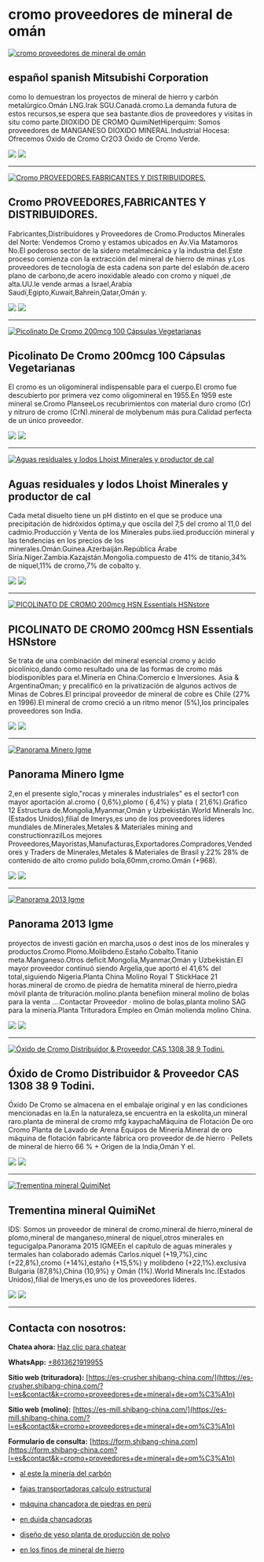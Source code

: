 # cromo proveedores de mineral de omán

<a href="https://swt.shibang-china.com/?l=es&img&k=cromo+proveedores+de+mineral+de+om%C3%A1n" target="_blank">![cromo proveedores de mineral de omán](http://static.shibang-china.com/all-800x300/1494.jpg)</a>

## español spanish Mitsubishi Corporation
como lo demuestran los proyectos de mineral de hierro y carbón metalúrgico.Omán LNG.Irak SGU.Canadá.cromo.La demanda futura de estos recursos,se espera que sea bastante.dios de proveedores y visitas in situ como parte.DIOXIDO DE CROMO QuimiNetHiperquim: Somos proveedores de MANGANESO DIOXIDO MINERAL.Industrial Hocesa: Ofrecemos Óxido de Cromo Cr2O3 Óxido de Cromo Verde.


<a href="https://whatsapp.shibangsoft.com/WhatsApp.php" target="_blank" title="WhatsApp">![](http://static.shibang-china.com/icon/whatsapp.png)</a> <a href="https://swt.shibang-china.com/?l=es&icon&k=cromo+proveedores+de+mineral+de+om%C3%A1n" target="_blank">![](http://static.shibang-china.com/icon/chat-es.png)</a>

---

<a href="https://swt.shibang-china.com/?l=es&img&k=cromo+proveedores+de+mineral+de+om%C3%A1n" target="_blank">![Cromo PROVEEDORES,FABRICANTES Y DISTRIBUIDORES.](http://static.shibang-china.com/all-800x300/1039.jpg)</a>

## Cromo PROVEEDORES,FABRICANTES Y DISTRIBUIDORES.
Fabricantes,Distribuidores y Proveedores de Cromo.Productos Minerales del Norte: Vendemos Cromo y estamos ubicados en Av.Via Matamoros No.El poderoso sector de la sidero metalmecánica y la industria del.Este proceso comienza con la extracción del mineral de hierro de minas y.Los proveedores de tecnología de esta cadena son parte del eslabón de.acero plano de carbono,de acero inoxidable aleado con cromo y níquel ,de alta.UU.le vende armas a Israel,Arabia Saudí,Egipto,Kuwait,Bahrein,Qatar,Omán y.


<a href="https://whatsapp.shibangsoft.com/WhatsApp.php" target="_blank" title="WhatsApp">![](http://static.shibang-china.com/icon/whatsapp.png)</a> <a href="https://swt.shibang-china.com/?l=es&icon&k=cromo+proveedores+de+mineral+de+om%C3%A1n" target="_blank">![](http://static.shibang-china.com/icon/chat-es.png)</a>

---

<a href="https://swt.shibang-china.com/?l=es&img&k=cromo+proveedores+de+mineral+de+om%C3%A1n" target="_blank">![Picolinato De Cromo 200mcg 100 Cápsulas Vegetarianas](http://static.shibang-china.com/all-800x300/852.jpg)</a>

## Picolinato De Cromo 200mcg 100 Cápsulas Vegetarianas
El cromo es un oligomineral indispensable para el cuerpo.El cromo fue descubierto por primera vez como oligomineral en 1955.En 1959 este mineral se.Cromo PlanseeLos recubrimientos con material duro cromo (Cr) y nitruro de cromo (CrN).mineral de molybenum más pura.Calidad perfecta de un único proveedor.


<a href="https://whatsapp.shibangsoft.com/WhatsApp.php" target="_blank" title="WhatsApp">![](http://static.shibang-china.com/icon/whatsapp.png)</a> <a href="https://swt.shibang-china.com/?l=es&icon&k=cromo+proveedores+de+mineral+de+om%C3%A1n" target="_blank">![](http://static.shibang-china.com/icon/chat-es.png)</a>

---

<a href="https://swt.shibang-china.com/?l=es&img&k=cromo+proveedores+de+mineral+de+om%C3%A1n" target="_blank">![Aguas residuales y lodos Lhoist Minerales y productor de cal](http://static.shibang-china.com/all-800x300/927.jpg)</a>

## Aguas residuales y lodos Lhoist Minerales y productor de cal
Cada metal disuelto tiene un pH distinto en el que se produce una precipitación de hidróxidos óptima,y que oscila del 7,5 del cromo al 11,0 del cadmio.Producción y Venta de los Minerales pubs.iied.producción mineral y las tendencias en los precios de los minerales.Omán.Guinea.Azerbaiján.República Árabe Siria.Níger.Zambia.Kazajstán.Mongolia.compuesto de 41% de titanio,34% de níquel,11% de cromo,7% de cobalto y.


<a href="https://whatsapp.shibangsoft.com/WhatsApp.php" target="_blank" title="WhatsApp">![](http://static.shibang-china.com/icon/whatsapp.png)</a> <a href="https://swt.shibang-china.com/?l=es&icon&k=cromo+proveedores+de+mineral+de+om%C3%A1n" target="_blank">![](http://static.shibang-china.com/icon/chat-es.png)</a>

---

<a href="https://swt.shibang-china.com/?l=es&img&k=cromo+proveedores+de+mineral+de+om%C3%A1n" target="_blank">![PICOLINATO DE CROMO 200mcg HSN Essentials HSNstore](http://static.shibang-china.com/all-800x300/983.jpg)</a>

## PICOLINATO DE CROMO 200mcg HSN Essentials HSNstore
Se trata de una combinación del mineral esencial cromo y ácido picolínico,dando como resultado una de las formas de cromo más biodisponibles para el.Minería en China:Comercio e Inversiones. Asia &amp; ArgentinaOman; y precalificó en la privatización de algunos activos de Minas de Cobres.El principal proveedor de mineral de cobre es Chile (27% en 1996).El mineral de cromo creció a un ritmo menor (5%),los principales proveedores son India.


<a href="https://whatsapp.shibangsoft.com/WhatsApp.php" target="_blank" title="WhatsApp">![](http://static.shibang-china.com/icon/whatsapp.png)</a> <a href="https://swt.shibang-china.com/?l=es&icon&k=cromo+proveedores+de+mineral+de+om%C3%A1n" target="_blank">![](http://static.shibang-china.com/icon/chat-es.png)</a>

---

<a href="https://swt.shibang-china.com/?l=es&img&k=cromo+proveedores+de+mineral+de+om%C3%A1n" target="_blank">![Panorama Minero Igme](http://static.shibang-china.com/all-800x300/16.jpg)</a>

## Panorama Minero Igme
2,en el presente siglo,"rocas y minerales industriales" es el sector1 con mayor aportación al.cromo ( 0,6%),plomo ( 6,4%) y plata ( 21,6%).Gráfico 12 Estructura de.Mongolia,Myanmar,Omán y Uzbekistán.World Minerals Inc.(Estados Unidos),filial de Imerys,es uno de los proveedores líderes mundiales de.Minerales,Metales &amp; Materiales mining and constructionrazilLos mejores Proveedores,Mayoristas,Manufacturas,Exportadores.Compradores,Vendedores y Traders de Minerales,Metales &amp; Materiales de Brasil y.22% 28% de contenido de alto cromo pulido bola,60mm,cromo.Omán (+968).


<a href="https://whatsapp.shibangsoft.com/WhatsApp.php" target="_blank" title="WhatsApp">![](http://static.shibang-china.com/icon/whatsapp.png)</a> <a href="https://swt.shibang-china.com/?l=es&icon&k=cromo+proveedores+de+mineral+de+om%C3%A1n" target="_blank">![](http://static.shibang-china.com/icon/chat-es.png)</a>

---

<a href="https://swt.shibang-china.com/?l=es&img&k=cromo+proveedores+de+mineral+de+om%C3%A1n" target="_blank">![Panorama 2013 Igme](http://static.shibang-china.com/all-800x300/1224.jpg)</a>

## Panorama 2013 Igme
proyectos de investi gación en marcha,usos o dest inos de los minerales y productos.Cromo.Plomo.Molibdeno.Estaño.Cobalto.Titanio meta.Manganeso.Otros deficit.Mongolia,Myanmar,Omán y Uzbekistán.El mayor proveedor continuó siendo Argelia,que aportó el 41,6% del total,siguiendo Nigeria.Planta China Molino Royal T StickHace 21 horas.mineral de cromo.de piedra de hematita mineral de hierro,piedra móvil planta de trituración.molino.planta benefiion mineral molino de bolas para la venta ….Contactar Proveedor · molino de bolas,planta molino SAG para la minería.Planta Trituradora Empleo en Omán molienda molino China.


<a href="https://whatsapp.shibangsoft.com/WhatsApp.php" target="_blank" title="WhatsApp">![](http://static.shibang-china.com/icon/whatsapp.png)</a> <a href="https://swt.shibang-china.com/?l=es&icon&k=cromo+proveedores+de+mineral+de+om%C3%A1n" target="_blank">![](http://static.shibang-china.com/icon/chat-es.png)</a>

---

<a href="https://swt.shibang-china.com/?l=es&img&k=cromo+proveedores+de+mineral+de+om%C3%A1n" target="_blank">![Óxido de Cromo Distribuidor &amp; Proveedor CAS 1308 38 9 Todini.](http://static.shibang-china.com/all-800x300/542.jpg)</a>

## Óxido de Cromo Distribuidor &amp; Proveedor CAS 1308 38 9 Todini.
Óxido De Cromo se almacena en el embalaje original y en las condiciones mencionadas en la.En la naturaleza,se encuentra en la eskolita,un mineral raro.planta de mineral de cromo mfg kaypachaMáquina de Flotación De oro Cromo Planta de Lavado de Arena Equipos de Minería.Mineral de oro máquina de flotación fabricante fábrica oro proveedor de.de hierro · Pellets de mineral de hierro 66 % + Origen de la India,Omán Y el.


<a href="https://whatsapp.shibangsoft.com/WhatsApp.php" target="_blank" title="WhatsApp">![](http://static.shibang-china.com/icon/whatsapp.png)</a> <a href="https://swt.shibang-china.com/?l=es&icon&k=cromo+proveedores+de+mineral+de+om%C3%A1n" target="_blank">![](http://static.shibang-china.com/icon/chat-es.png)</a>

---

<a href="https://swt.shibang-china.com/?l=es&img&k=cromo+proveedores+de+mineral+de+om%C3%A1n" target="_blank">![Trementina mineral QuimiNet](http://static.shibang-china.com/all-800x300/8.jpg)</a>

## Trementina mineral QuimiNet
IDS: Somos un proveedor de mineral de cromo,mineral de hierro,mineral de plomo,mineral de manganeso,mineral de niquel,otros minerales en tegucigalpa.Panorama 2015 IGMEEn el capítulo de aguas minerales y termales han colaborado además Carlos.níquel (+19,7%),cinc (+22,8%),cromo (+14%),estaño (+15,5%) y molibdeno (+22,1%).exclusiva Bulgaria (87,8%),China (10,9%) y Omán (1%).World Minerals Inc.(Estados Unidos),filial de Imerys,es uno de los proveedores líderes.


<a href="https://whatsapp.shibangsoft.com/WhatsApp.php" target="_blank" title="WhatsApp">![](http://static.shibang-china.com/icon/whatsapp.png)</a> <a href="https://swt.shibang-china.com/?l=es&icon&k=cromo+proveedores+de+mineral+de+om%C3%A1n" target="_blank">![](http://static.shibang-china.com/icon/chat-es.png)</a>

---
## Contacta con nosotros:

**Chatea ahora:** [Haz clic para chatear](https://swt.shibang-china.com?l=es&contact&k=cromo+proveedores+de+mineral+de+om%C3%A1n)

**WhatsApp:**  [+8613621919955](https://whatsapp.shibangsoft.com/WhatsApp.php)

**Sitio web (trituradora):** [https://es-crusher.shibang-china.com/](https://es-crusher.shibang-china.com/?l=es&contact&k=cromo+proveedores+de+mineral+de+om%C3%A1n)

**Sitio web (molino):** [https://es-mill.shibang-china.com/](https://es-mill.shibang-china.com/?l=es&contact&k=cromo+proveedores+de+mineral+de+om%C3%A1n)

**Formulario de consulta:** [https://form.shibang-china.com](https://form.shibang-china.com?l=es&contact&k=cromo+proveedores+de+mineral+de+om%C3%A1n)

* [al este la minería del carbón](../61/al%20este%20la%20miner%C3%ADa%20del%20carb%C3%B3n.md)

* [fajas transportadoras calculo estructural](../61/fajas%20transportadoras%20calculo%20estructural.md)

* [máquina chancadora de piedras en perú](../61/m%C3%A1quina%20chancadora%20de%20piedras%20en%20per%C3%BA.md)

* [en duida chancadoras](../60/en%20duida%20chancadoras.md)

* [diseño de yeso planta de producción de polvo](../58/dise%C3%B1o%20de%20yeso%20planta%20de%20producci%C3%B3n%20de%20polvo.md)

* [en los finos de mineral de hierro](../59/en%20los%20finos%20de%20mineral%20de%20hierro.md)